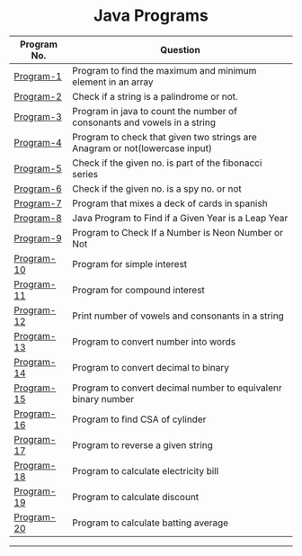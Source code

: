 <div align="center">
  
  # Java Programs
  
| Program No.| Question |
| ------- | ------ |
| [Program-1](https://github.com/swaaz/basicprograms/blob/814a1e60ae23d81158d8174666f23c9b7419e15e/Java/program-1/program.java) | Program to find the maximum and minimum element in an array
| [Program-2](https://github.com/swaaz/basicprograms/blob/814a1e60ae23d81158d8174666f23c9b7419e15e/Java/program-2/program.java) | Check if a string is a palindrome or not.
| [Program-3](https://github.com/swaaz/basicprograms/blob/814a1e60ae23d81158d8174666f23c9b7419e15e/Java/program-3/program.java) | Program in java to count the number of consonants and vowels in a string
| [Program-4](https://github.com/swaaz/basicprograms/blob/814a1e60ae23d81158d8174666f23c9b7419e15e/Java/program-4/program.java) | Program to check that given two strings are Anagram or not(lowercase input)
| [Program-5](https://github.com/swaaz/basicprograms/blob/814a1e60ae23d81158d8174666f23c9b7419e15e/Java/Program%205/program.java.txt) | Check if the given no. is part of the fibonacci  series
| [Program-6](https://github.com/swaaz/basicprograms/blob/814a1e60ae23d81158d8174666f23c9b7419e15e/Java/Program%206/program.java.txt) |  Check if the given no. is a spy no. or not
| [Program-7](https://github.com/swaaz/basicprograms/blob/814a1e60ae23d81158d8174666f23c9b7419e15e/Java/program-7/program.java) | Program that mixes a deck of cards in spanish
| [Program-8](https://github.com/swaaz/basicprograms/blob/814a1e60ae23d81158d8174666f23c9b7419e15e/Java/Program-8/program.java) | Java Program to Find if a Given Year is a Leap Year
| [Program-9](https://github.com/swaaz/basicprograms/blob/814a1e60ae23d81158d8174666f23c9b7419e15e/Java/program-9/program.java) | Program to Check If a Number is Neon Number or Not
| [Program-10](https://github.com/swaaz/basicprograms/blob/814a1e60ae23d81158d8174666f23c9b7419e15e/Java/program-10/Program.java) | Program for simple interest
| [Program-11](https://github.com/swaaz/basicprograms/blob/814a1e60ae23d81158d8174666f23c9b7419e15e/Java/Program-11/Program.java) | Program for compound interest
| [Program-12](https://github.com/swaaz/basicprograms/blob/814a1e60ae23d81158d8174666f23c9b7419e15e/Java/Program-12/Program-12.java) | Print number of vowels and consonants in a string
| [Program-13](https://github.com/swaaz/basicprograms/blob/814a1e60ae23d81158d8174666f23c9b7419e15e/Java/Program-13/Program%20Number%20to%20Word.java) | Program to convert number into words
| [Program-14](https://github.com/swaaz/basicprograms/blob/814a1e60ae23d81158d8174666f23c9b7419e15e/Java/Program-14/Program%20Number%20to%20Word.java) | Program to convert decimal to binary
| [Program-15](https://github.com/swaaz/basicprograms/blob/814a1e60ae23d81158d8174666f23c9b7419e15e/Java/Program-15/Program%20Number%20to%20Word.java) | Program to convert decimal number to equivalenr binary number
| [Program-16](https://github.com/swaaz/basicprograms/blob/814a1e60ae23d81158d8174666f23c9b7419e15e/Java/Program-16/Program%20Number%20to%20Word.java) | Program to find CSA of cylinder
| [Program-17](https://github.com/swaaz/basicprograms/blob/814a1e60ae23d81158d8174666f23c9b7419e15e/Java/Program-17/Program%20Number%20to%20Word.java) | Program to reverse a given string
| [Program-18](https://github.com/swaaz/basicprograms/blob/814a1e60ae23d81158d8174666f23c9b7419e15e/Java/Program-18/Program%20Number%20to%20Word.java) | Program to calculate electricity bill
| [Program-19](https://github.com/swaaz/basicprograms/blob/814a1e60ae23d81158d8174666f23c9b7419e15e/Java/Program-19/Program%20Number%20to%20Word.java) | Program to calculate discount
| [Program-20](https://github.com/swaaz/basicprograms/blob/814a1e60ae23d81158d8174666f23c9b7419e15e/Java/Program-20/Program%20Number%20to%20Word.java) | Program to calculate batting average
  
 </div>
 
 <hr>
